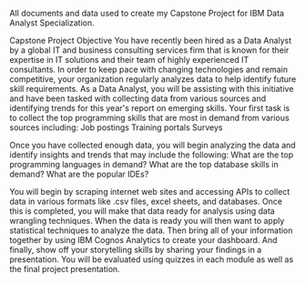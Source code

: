 All documents and data used to create my Capstone Project for IBM Data Analyst Specialization.

Capstone Project Objective
You have recently been hired as a Data Analyst by a global IT and business consulting services firm that is known for their expertise in IT solutions and their team of highly experienced IT consultants.  In order to keep pace with changing technologies and remain competitive, your organization regularly analyzes data to help identify future skill requirements.  As a Data Analyst, you will be assisting with this initiative and have been tasked with collecting data from various sources and identifying trends for this year's report on emerging skills.  Your first task is to collect the top programming skills that are most in demand from various sources including:
Job postings
Training portals
Surveys

Once you have collected enough data, you will begin analyzing the data and identify insights and trends that may include the following:
What are the top programming languages in demand?
What are the top database skills in demand?
What are the popular IDEs?

You will begin by scraping internet web sites and accessing APIs to collect data in various formats like .csv files, excel sheets, and databases.  Once this is completed, you will make that data ready for analysis using data wrangling techniques.  When the data is ready you will then want to apply statistical techniques to analyze the data.  Then bring all of your information together by using IBM Cognos Analytics to create your dashboard.  And finally, show off your storytelling skills by sharing your findings in a presentation.  You will be evaluated using quizzes in each module as well as the final project presentation.
